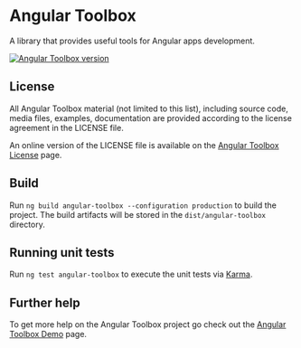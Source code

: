 # Angular Toolbox

A library that provides useful tools for Angular apps development.

[![Angular Toolbox version](https://img.shields.io/badge/Angular%20Toolbox:1.0.0-%231E90FF.svg)]()

## License

All Angular Toolbox material (not limited to this list), including source code, media files, examples, documentation are provided according to the license agreement in the LICENSE file.

An online version of the LICENSE file is available on the [Angular Toolbox License](https://pascalechemann.com/angular-toolbox/resources/license) page.


## Build

Run `ng build angular-toolbox --configuration production` to build the project. The build artifacts will be stored in the `dist/angular-toolbox` directory.

## Running unit tests

Run `ng test angular-toolbox` to execute the unit tests via [Karma](https://karma-runner.github.io).

## Further help

To get more help on the Angular Toolbox project go check out the [Angular Toolbox Demo](https://pascalechemann.com/angular-toolbox) page.
